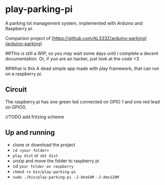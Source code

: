 # play-parking-pi
A parking lot management system, implemented with Arduino and Raspberry pi.

Companion project of [https://github.com/AL333Z/arduino-parking](arduino-parking)

##This is still a WIP, so you may wait some days until i complete a decent documentation. Or, if yuo are an hacker, just look at the code <3

##What is this
A dead simple app made with play framework, that can run on a raspberry pi.

## Circuit
The raspberry pi has one green led connected on GPIO 1 and one red lead on GPIO0.

//TODO add fritzing scheme

## Up and running
- clone or download the project
- `cd <your folder>`
- `play dist` or `sbt dist`
- unzip and move the folder to raspberry pi
- cd `your folder on raspberry`
- `chmod +x bin/play-parking-pi`
- `sudo ./bin/play-parking-pi -J-Xms64M -J-Xmx128M`
